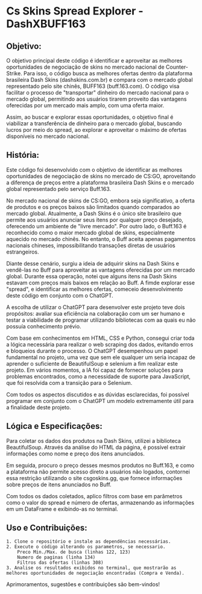 # Cs Skins Spread Explorer - DashXBUFF163

## Objetivo:

O objetivo principal deste código é identificar e aproveitar as melhores oportunidades de negociação de skins no mercado nacional de Counter-Strike. Para isso, o código busca as melhores ofertas dentro da plataforma brasileira Dash Skins (dashskins.com.br) e compara com o mercado global representado pelo site chinês, BUFF163 (buff.163.com). O código visa facilitar o processo de "transportar" dinheiro do mercado nacional para o mercado global, permitindo aos usuários tirarem proveito das vantagens oferecidas por um mercado mais amplo, com uma oferta maior.

Assim, ao buscar e explorar essas oportunidades, o objetivo final é viabilizar a transferência de dinheiro para o mercado global, buscando lucros por meio do spread, ao explorar e aproveitar o máximo de ofertas disponíveis no mercado nacional.


## História:

Este código foi desenvolvido com o objetivo de identificar as melhores oportunidades de negociação de skins no mercado de CS:GO, aproveitando a diferença de preços entre a plataforma brasileira Dash Skins e o mercado global representado pelo serviço Buff.163.

No mercado nacional de skins de CS:GO, embora seja significativo, a oferta de produtos e os preços baixos são limitados quando comparados ao mercado global. Atualmente, a Dash Skins é o único site brasileiro que permite aos usuários anunciar seus itens por qualquer preço desejado, oferecendo um ambiente de "livre mercado". Por outro lado, o Buff.163 é reconhecido como o maior mercado global de skins, especialmente aquecido no mercado chinês. No entanto, o Buff aceita apenas pagamentos nacionais chineses, impossibilitando transações diretas de usuários estrangeiros.

Diante desse cenário, surgiu a ideia de adquirir skins na Dash Skins e vendê-las no Buff para aproveitar as vantagens oferecidas por um mercado global. Durante essa operação, notei que alguns itens na Dash Skins estavam com preços mais baixos em relação ao Buff. A fimde explorar esse "spread", e identificar as melhores ofertas, comeceio desenvolvimento deste código em conjunto com o ChatGPT.

A escolha de utilizar o ChatGPT para desenvolver este projeto teve dois propósitos: avaliar sua eficiência na colaboração com um ser humano e testar a viabilidade de programar utilizando bibliotecas com aa quais eu não possuía conhecimento prévio.

Com base em conhecimentos em HTML, CSS e Python, consegui criar toda a lógica necessária para realizar o web scraping dos dados, evitando erros e bloqueios durante o processo. O ChatGPT desempenhou um papel fundamental no projeto, uma vez que sem ele qualquer um seria incapaz de aprender o suficiente de BeautifulSoup e selenium a fim realizar este projeto. Em vários momentos, a IA foi capaz de fornecer soluções para problemas encontrados, como a necessidade de suporte para JavaScript, que foi resolvida com a transição para o Selenium.

Com todos os aspectos discutidos e as dúvidas esclarecidas, foi possível programar em conjunto com o ChatGPT um modelo extremamente útil para a finalidade deste projeto.



## Lógica e Especificações:

Para coletar os dados dos produtos na Dash Skins, utilizei a biblioteca BeautifulSoup. Através da análise do HTML da página, é possível extrair informações como nome e preço dos itens anunciados.

Em seguida, procuro o preço desses mesmos produtos no Buff.163, e como a plataforma não permite acesso direto a usuários não logados, contornei essa restrição utilizando o site csgoskins.gg, que fornece informações sobre preços de itens anunciados no Buff.

Com todos os dados coletados, aplico filtros com base em parâmetros como o valor do spread e número de ofertas, armazenando as informações em um DataFrame e exibindo-as no terminal.

## Uso e Contribuições:
    1. Clone o repositório e instale as dependências necessárias.
    2. Execute o código alterando os parametros, se necessario.
        Preco Min./Max. de busca (linhas 122, 123)
        Numero de paginas (linha 134)
        Filtros das ofertas (linhas 308)
    3. Analise os resultados exibidos no terminal, que mostrarão as melhores oportunidades de negociação encontradas (Compra e Venda). 


Aprimoramentos, sugestões e contribuições são bem-vindos!

